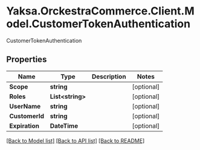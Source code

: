# Yaksa.OrckestraCommerce.Client.Model.CustomerTokenAuthentication
CustomerTokenAuthentication

## Properties

Name | Type | Description | Notes
------------ | ------------- | ------------- | -------------
**Scope** | **string** |  | [optional] 
**Roles** | **List&lt;string&gt;** |  | [optional] 
**UserName** | **string** |  | [optional] 
**CustomerId** | **string** |  | [optional] 
**Expiration** | **DateTime** |  | [optional] 

[[Back to Model list]](../README.md#documentation-for-models) [[Back to API list]](../README.md#documentation-for-api-endpoints) [[Back to README]](../README.md)

